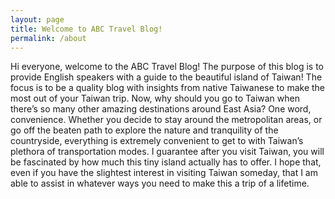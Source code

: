 ```yaml
---
layout: page
title: Welcome to ABC Travel Blog!
permalink: /about
---
```


Hi everyone, welcome to the ABC Travel Blog! The purpose of this blog is to provide English speakers with a guide to the beautiful island of Taiwan! The focus is to be a quality blog with insights from native Taiwanese to make the most out of your Taiwan trip. Now, why should you go to Taiwan when there’s so many other amazing destinations around East Asia? One word, convenience. Whether you decide to stay around the metropolitan areas, or go off the beaten path to explore the nature and tranquility of the countryside, everything is extremely convenient to get to with Taiwan’s plethora of transportation modes. I guarantee after you visit Taiwan, you will be fascinated by how much this tiny island actually has to offer. I hope that, even if you have the slightest interest in visiting Taiwan someday, that I am able to assist in whatever ways you need to make this a trip of a lifetime.